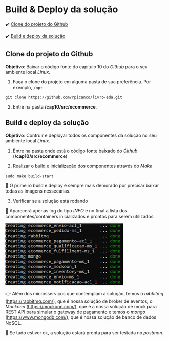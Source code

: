 <h1>Build & Deploy da solução</h1>

:heavy_check_mark: [Clone do projeto do Github](#clone-projeto-github)

:heavy_check_mark: [Build e deploy da solução](#build-deploy-solução)

## Clone do projeto do Github

**Objetivo**: Baixar o código fonte do capítulo 10 do _Github_ para o seu ambiente local _Linux_.

1. Faça o clone do projeto em alguma pasta de sua preferência. Por exemplo, `/opt`

```
git clone https://github.com/rpicanco/livro-eda.git
``` 

2. Entre na pasta **/cap10/src/ecommerce**.

## Build e deploy da solução

**Objetivo**: Contruir e deployar todos os componentes da solução no seu ambiente local _Linux_.

1. Entre na pasta onde está o código fonte baixado do _Github_ (**/cap10/src/ecommerce**)

2. Realizar o build e inicialização dos componentes através do _Make_

```
sudo make build-start
```

:loudspeaker: O primeiro build e deploy é sempre mais demorado por precisar baixar todas as imagens nessecárias.

3. Verificar se a solução está rodando

:loudspeaker: Aparecerá apenas log do tipo _INFO_ e no final a lista dos componentes/containers inicializados e prontos para serem utilizados.

<img src="/cap10/imagens/build-start-sucesso.png">

:point_right: Além dos microsserviços que contemplam a solução, temos o _rabbitmq_ (https://rabbitmq.com/), que é nossa solução de broker de eventos, o _Mockoon_ (https://mockoon.com/), que é a nossa solução de mock para REST API para simular o gateway de pagamento e temos o _mongo_ (https://www.mongodb.com/), que é nossa solução de banco de dados NoSQL.

:loudspeaker: Se tudo estiver ok, a solução estará pronta para ser testada no _postman_.

 
